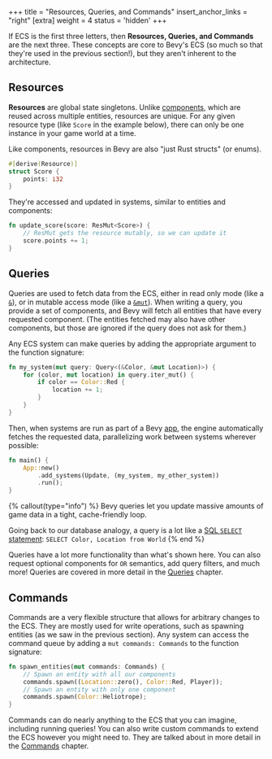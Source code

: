 +++
title = "Resources, Queries, and Commands"
insert_anchor_links = "right"
[extra]
weight = 4
status = 'hidden'
+++

If ECS is the first three letters, then **Resources, Queries, and Commands** are the next three.
These concepts are core to Bevy's ECS (so much so that they're used in the previous section!), but they aren't inherent to the architecture.

## Resources

**Resources** are global state singletons.
Unlike [components](../the-three-letters#the-c-components), which are reused across multiple entities, resources are unique. For any given resource type (like `Score` in the example below), there can only be one instance in your game world at a time.

Like components, resources in Bevy are also "just Rust structs" (or enums).

```rs
#[derive(Resource)]
struct Score {
    points: i32
}
```

They're accessed and updated in systems, similar to entities and components:

```rs
fn update_score(score: ResMut<Score>) {
    // ResMut gets the resource mutably, so we can update it
    score.points += 1;
}
```

## Queries

Queries are used to fetch data from the ECS, either in read only mode (like a [`&`](https://doc.rust-lang.org/book/ch04-02-references-and-borrowing.html#references-and-borrowing)), or in mutable access mode (like a [`&mut`](https://doc.rust-lang.org/book/ch04-02-references-and-borrowing.html#mutable-references)).
When writing a query, you provide a set of components, and Bevy will fetch all entities that have every requested component.
(The entities fetched may also have other components, but those are ignored if the query does not ask for them.)

Any ECS system can make queries by adding the appropriate argument to the function signature:

```rs
fn my_system(mut query: Query<(&Color, &mut Location)>) {
    for (color, mut location) in query.iter_mut() {
        if color == Color::Red {
            location += 1;
        }
    }
}
```

Then, when systems are run as part of a Bevy [app](../../the-game-loop/app), the engine automatically fetches the requested data, parallelizing work between systems wherever possible:

```rs
fn main() {
    App::new()
        .add_systems(Update, (my_system, my_other_system))
        .run();
}
```

{% callout(type="info") %}
Bevy queries let you update massive amounts of game data in a tight, cache-friendly loop.

Going back to our database analogy, a query is a lot like a [SQL `SELECT` statement](https://www.w3schools.com/sql/sql_select.asp): `SELECT Color, Location from World`
{% end %}

Queries have a lot more functionality than what's shown here.
You can also request optional components for `OR` semantics, add query filters, and much more!
Queries are covered in more detail in the [Queries](../../storing-data/queries) chapter.

## Commands

Commands are a very flexible structure that allows for arbitrary changes to the ECS.
They are mostly used for write operations, such as spawning entities (as we saw in the previous section).
Any system can access the command queue by adding a `mut commands: Commands` to the function signature:

```rs
fn spawn_entities(mut commands: Commands) {
    // Spawn an entity with all our components
    commands.spawn((Location::zero(), Color::Red, Player));
    // Spawn an entity with only one component
    commands.spawn(Color::Heliotrope);
}
```

Commands can do nearly anything to the ECS that you can imagine, including running queries!
You can also write custom commands to extend the ECS however you might need to.
They are talked about in more detail in the [Commands](../../control-flow/commands) chapter.
